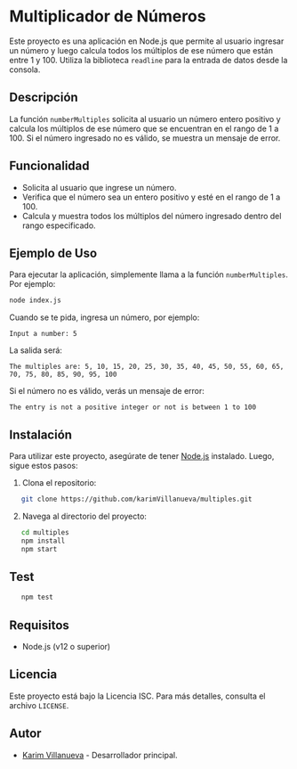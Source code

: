 # Multiplicador de Números

Este proyecto es una aplicación en Node.js que permite al usuario ingresar un número y luego calcula todos los múltiplos de ese número que están entre 1 y 100. Utiliza la biblioteca `readline` para la entrada de datos desde la consola.

## Descripción

La función `numberMultiples` solicita al usuario un número entero positivo y calcula los múltiplos de ese número que se encuentran en el rango de 1 a 100. Si el número ingresado no es válido, se muestra un mensaje de error.

## Funcionalidad

- Solicita al usuario que ingrese un número.
- Verifica que el número sea un entero positivo y esté en el rango de 1 a 100.
- Calcula y muestra todos los múltiplos del número ingresado dentro del rango especificado.

## Ejemplo de Uso

Para ejecutar la aplicación, simplemente llama a la función `numberMultiples`. Por ejemplo:

```bash
node index.js
```

Cuando se te pida, ingresa un número, por ejemplo:

```
Input a number: 5
```

La salida será:

```
The multiples are: 5, 10, 15, 20, 25, 30, 35, 40, 45, 50, 55, 60, 65, 70, 75, 80, 85, 90, 95, 100
```

Si el número no es válido, verás un mensaje de error:

```
The entry is not a positive integer or not is between 1 to 100
```

## Instalación

Para utilizar este proyecto, asegúrate de tener [Node.js](https://nodejs.org/) instalado. Luego, sigue estos pasos:

1. Clona el repositorio:

```bash
   git clone https://github.com/karimVillanueva/multiples.git
```

2. Navega al directorio del proyecto:

```bash
   cd multiples
   npm install
   npm start
```

## Test

```bash
   npm test
```

## Requisitos

- Node.js (v12 o superior)

## Licencia

Este proyecto está bajo la Licencia ISC. Para más detalles, consulta el archivo `LICENSE`.

## Autor

- [Karim Villanueva](https://github.com/karimVillanueva/) - Desarrollador principal.
